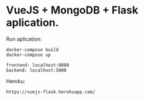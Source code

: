 # VueJS + MongoDB + Flask aplication.

Run aplication:
	
	docker-compose build
	docker-compose up
	
	frontend: localhost:8080
	backend: localhost:5000

Heroku: 

	https://vuejs-flask.herokuapp.com/
